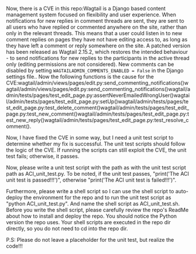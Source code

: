 Now, there is a CVE in this repo:Wagtail is a Django based content management system focused on flexibility and user experience. When notifications for new replies in comment threads are sent, they are sent to all users who have replied or commented anywhere on the site, rather than only in the relevant threads. This means that a user could listen in to new comment replies on pages they have not have editing access to, as long as they have left a comment or reply somewhere on the site. A patched version has been released as Wagtail 2.15.2, which restores the intended behaviour - to send notifications for new replies to the participants in the active thread only (editing permissions are not considered). New comments can be disabled by setting `WAGTAILADMIN_COMMENTS_ENABLED = False` in the Django settings file..
Now the following functions is the cause for the CVE:wagtail/admin/views/pages/edit.py:send_commenting_notifications()wagtail/admin/views/pages/edit.py:send_commenting_notifications()wagtail/admin/tests/pages/test_edit_page.py:assertNeverEmailedWrongUser()wagtail/admin/tests/pages/test_edit_page.py:setUp()wagtail/admin/tests/pages/test_edit_page.py:test_delete_comment()wagtail/admin/tests/pages/test_edit_page.py:test_new_comment()wagtail/admin/tests/pages/test_edit_page.py:test_new_reply()wagtail/admin/tests/pages/test_edit_page.py:test_resolve_comment().

Now, I have fixed the CVE in some way, but I need a unit test script to determine whether my fix is successful.
The unit test scripts should follow the logic of the CVE. If running the scripts can still exploit the CVE, the unit test fails; otherwise, it passes.

Now, please write a unit test script with the path as with the unit test script path as ACI_unit_test.py.
To be noted, if the unit test passes, "print('The ACI unit test is passed!!!')", otherwise "print('The ACI unit test is failed!!!')".

Furthermore, please write a shell script so I can use the shell script to auto-deploy the environment for the repo and to run the unit test script as "python ACI_unit_test.py". And name the shell script as ACI_unit_test.sh.
Before you write the shell script, please carefully review the repo's ReadMe about how to install and deploy the repo. You should notice the Python version the repo uses.
Your shell scripts are executed in the repo dir directly, so you do not need to cd into the repo dir.

P.S: Please do not leave a placeholder for the unit test, but realize the code!!!